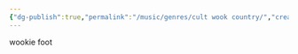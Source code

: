 ```yaml
---
{"dg-publish":true,"permalink":"/music/genres/cult wook country/","created":"2024-02-29T22:19:56.384-06:00","updated":"2024-03-01T00:21:02.000-06:00"}
---
```


wookie foot 